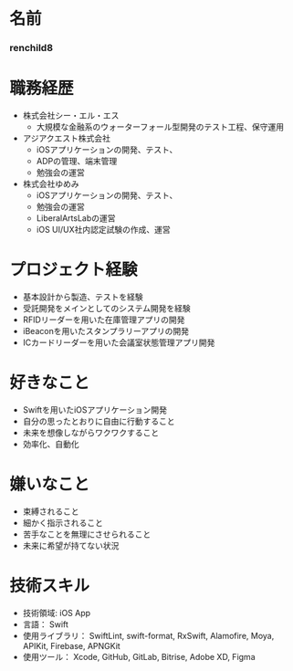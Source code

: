 # 名前
### renchild8

# 職務経歴
- 株式会社シー・エル・エス
    - 大規模な金融系のウォーターフォール型開発のテスト工程、保守運用
- アジアクエスト株式会社
    - iOSアプリケーションの開発、テスト、
    - ADPの管理、端末管理
    - 勉強会の運営
- 株式会社ゆめみ
    - iOSアプリケーションの開発、テスト、
    - 勉強会の運営
    - LiberalArtsLabの運営
    - iOS UI/UX社内認定試験の作成、運営


# プロジェクト経験
- 基本設計から製造、テストを経験  
- 受託開発をメインとしてのシステム開発を経験  
- RFIDリーダーを用いた在庫管理アプリの開発  
- iBeaconを用いたスタンプラリーアプリの開発  
- ICカードリーダーを用いた会議室状態管理アプリ開発  

# 好きなこと
- Swiftを用いたiOSアプリケーション開発  
- 自分の思ったとおりに自由に行動すること  
- 未来を想像しながらワクワクすること  
- 効率化、自動化  

# 嫌いなこと
- 束縛されること  
- 細かく指示されること  
- 苦手なことを無理にさせられること  
- 未来に希望が持てない状況  

# 技術スキル
- 技術領域: iOS App  
- 言語： Swift  
- 使用ライブラリ： SwiftLint, swift-format, RxSwift, Alamofire, Moya, APIKit, Firebase, APNGKit
- 使用ツール： Xcode, GitHub, GitLab, Bitrise, Adobe XD, Figma  

